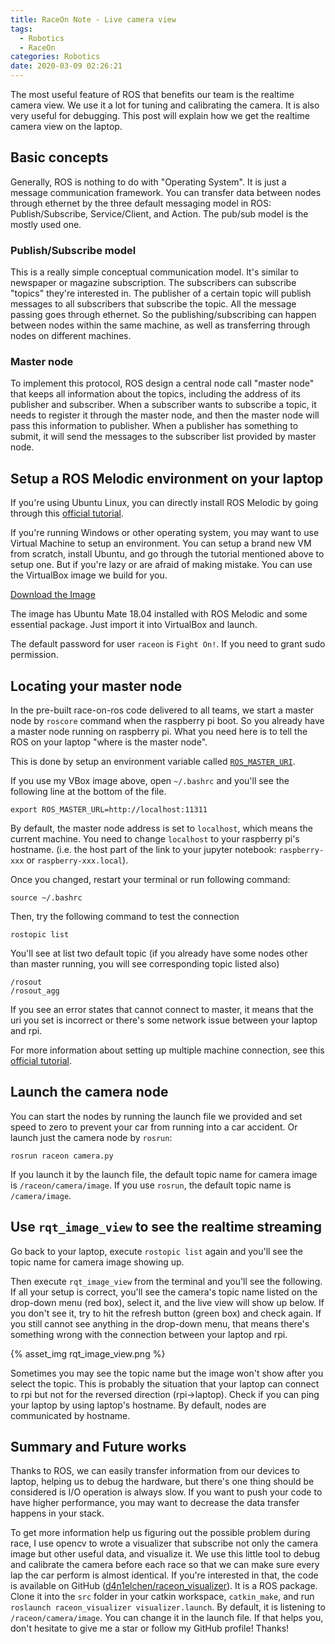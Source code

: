 ```yaml
---
title: RaceOn Note - Live camera view
tags:
  - Robotics
  - RaceOn
categories: Robotics
date: 2020-03-09 02:26:21
---
```



The most useful feature of ROS that benefits our team is the realtime camera view. We use it a lot for tuning and calibrating the camera. It is also very useful for debugging. This post will explain how we get the realtime camera view on the laptop.

## Basic concepts

Generally, ROS is nothing to do with "Operating System". It is just a message communication framework. You can transfer data between nodes through ethernet by the three default messaging model in ROS: Publish/Subscribe, Service/Client, and Action. The pub/sub model is the mostly used one.

### Publish/Subscribe model

This is a really simple conceptual communication model. It's similar to newspaper or magazine subscription. The subscribers can subscribe "topics" they're interested in. The publisher of a certain topic will publish messages to all subscribers that subscribe the topic. All the message passing goes through ethernet. So the publishing/subscribing can happen between nodes within the same machine, as well as transferring through nodes on different machines.

### Master node

To implement this protocol, ROS design a central node call "master node" that keeps all information about the topics, including the address of its publisher and subscriber. When a subscriber wants to subscribe a topic, it needs to register it through the master node, and then the master node will pass this information to publisher. When a publisher has something to submit, it will send the messages to the subscriber list provided by master node.

## Setup a ROS Melodic environment on your laptop

If you're using Ubuntu Linux, you can directly install ROS Melodic by going through this [official tutorial](https://wiki.ros.org/melodic/Installation/Ubuntu).

If you're running Windows or other operating system, you may want to use Virtual Machine to setup an environment. You can setup a brand new VM from scratch, install Ubuntu, and go through the tutorial mentioned above to setup one. But if you're lazy or are afraid of making mistake. You can use the VirtualBox image we build for you.

[Download the Image](https://drive.google.com/a/usc.edu/file/d/1FRY4Ysx_p8Ss7IdHxm0CgqmswSTQfGZk/view?usp=sharing)

The image has Ubuntu Mate 18.04 installed with ROS Melodic and some essential package. Just import it into VirtualBox and launch.

The default password for user `raceon` is `Fight On!`. If you need to grant sudo permission.

## Locating your master node

In the pre-built race-on-ros code delivered to all teams, we start a master node by `roscore` command when the raspberry pi boot. So you already have a master node running on raspberry pi. What you need here is to tell the ROS on your laptop "where is the master node".

This is done by setup an environment variable called [`ROS_MASTER_URI`](http://wiki.ros.org/ROS/EnvironmentVariables#ROS_MASTER_URI).

If you use my VBox image above, open `~/.bashrc` and you'll see the following line at the bottom of the file.
```
export ROS_MASTER_URL=http://localhost:11311
```

By default, the master node address is set to `localhost`, which means the current machine. You need to change `localhost` to your raspberry pi's hostname. (i.e. the host part of the link to your jupyter notebook: `raspberry-xxx` or `raspberry-xxx.local`).

Once you changed, restart your terminal or run following command:
```
source ~/.bashrc
```

Then, try the following command to test the connection
```
rostopic list
```

You'll see at list two default topic (if you already have some nodes other than master running, you will see corresponding topic listed also)
```
/rosout
/rosout_agg
```

If you see an error states that cannot connect to master, it means that the uri you set is incorrect or there's some network issue between your laptop and rpi.

For more information about setting up multiple machine connection, see this [official tutorial](http://wiki.ros.org/ROS/Tutorials/MultipleMachines).

## Launch the camera node

You can start the nodes by running the launch file we provided and set speed to zero to prevent your car from running into a car accident. Or launch just the camera node by `rosrun`:
```
rosrun raceon camera.py
```

If you launch it by the launch file, the default topic name for camera image is `/raceon/camera/image`. If you use `rosrun`, the default topic name is `/camera/image`.

## Use `rqt_image_view` to see the realtime streaming

Go back to your laptop, execute `rostopic list` again and you'll see the topic name for camera image showing up.

Then execute `rqt_image_view` from the terminal and you'll see the following. If all your setup is correct, you'll see the camera's topic name listed on the drop-down menu (red box), select it, and the live view will show up below. If you don't see it, try to hit the refresh button (green box) and check again. If you still cannot see anything in the drop-down menu, that means there's something wrong with the connection between your laptop and rpi.

{% asset_img rqt_image_view.png %}

Sometimes you may see the topic name but the image won't show after you select the topic. This is probably the situation that your laptop can connect to rpi but not for the reversed direction (rpi->laptop). Check if you can ping your laptop by using laptop's hostname. By default, nodes are communicated by hostname.

## Summary and Future works

Thanks to ROS, we can easily transfer information from our devices to laptop, helping us to debug the hardware, but there's one thing should be considered is I/O operation is always slow. If you want to push your code to have higher performance, you may want to decrease the data transfer happens in your stack.

To get more information help us figuring out the possible problem during race, I use opencv to wrote a visualizer that subscribe not only the camera image but other useful data, and visualize it. We use this little tool to debug and calibrate the camera before each race so that we can make sure every lap the car perform is almost identical. If you're interested in that, the code is available on GitHub ([d4n1elchen/raceon_visualizer](https://github.com/d4n1elchen/raceon_visualizer)). It is a ROS package. Clone it into the `src` folder in your catkin workspace, `catkin_make`, and run `roslaunch raceon_visualizer visualizer.launch`. By default, it is listening to `/raceon/camera/image`. You can change it in the launch file. If that helps you, don't hesitate to give me a star or follow my GitHub profile! Thanks!